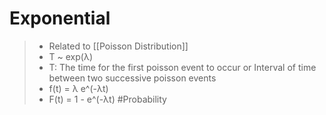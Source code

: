 # Exponential
>- Related to  [[Poisson Distribution]]
>- T ~ exp(λ)
>- T: The time for the first poisson event to occur or Interval of time between two successive poisson events
>- f(t) = λ e^(-λt)
>- F(t) = 1 - e^(-λt)
#Probability 